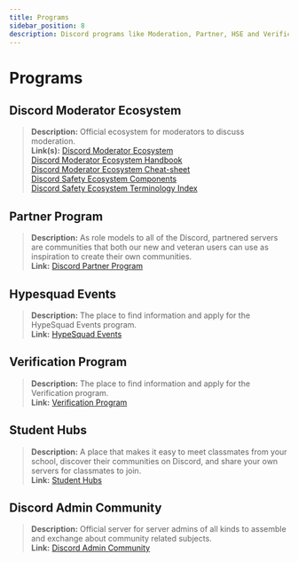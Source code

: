 ```yaml
---
title: Programs
sidebar_position: 8
description: Discord programs like Moderation, Partner, HSE and Verification.
---
```


# Programs

## Discord Moderator Ecosystem

> **Description:** Official ecosystem for moderators to discuss moderation.   <br/>
**Link(s):** [Discord Moderator Ecosystem](https://blog.discord.com/announcing-the-discord-moderator-academy-exam-a1bcb5b9d405)   <br/>
[Discord Moderator Ecosystem Handbook](https://drive.google.com/file/d/1rCCi7UZ3BAS38T-zwBVpmTb13m8z7avW/view)   <br/>
[Discord Moderator Ecosystem Cheat-sheet](https://drive.google.com/file/d/1ir-H91-yfskFO4wjEQCtc81ip9XErl9l/view) <br/>
[Discord Safety Ecosystem Components](https://docs.google.com/document/d/1rh4gAqymGPAqoi1gnzOw-_nIlgkkLvh233NAgNnq-Sw/edit#heading=h.80lk0cy481v7)  <br/>
[Discord Safety Ecosystem Terminology Index](https://drive.google.com/file/d/1MZYnh165Z1d5BBLIq7ax_Ke6cx8WL64_/view)

## Partner Program

> **Description:** As role models to all of the Discord, partnered servers are communities that both our new and veteran users can use as inspiration to create their own communities.   <br/>
**Link:** [Discord Partner Program](https://dis.gd/partners)

## Hypesquad Events

> **Description:** The place to find information and apply for the HypeSquad Events program.   <br/>
**Link:** [HypeSquad Events](https://dis.gd/hypesquad)

## Verification Program

> **Description:** The place to find information and apply for the Verification program.   <br/>
**Link:** [Verification Program](https://dis.gd/verification)

## Student Hubs

> **Description:** A place that makes it easy to meet classmates from your school, discover their communities on Discord, and share your own servers for classmates to join.   <br/>
**Link:** [Student Hubs](https://dis.gd/studenthubs)

## Discord Admin Community

> **Description:** Official server for server admins of all kinds to assemble and exchange about community related subjects. <br/>
**Link:** [Discord Admin Community](https://support.discord.com/hc/en-us/articles/5309276245271-Discord-Admin-Server-FAQ)
